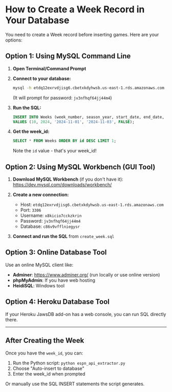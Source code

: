 # How to Create a Week Record in Your Database

You need to create a Week record before inserting games. Here are your options:

## Option 1: Using MySQL Command Line

1. **Open Terminal/Command Prompt**

2. **Connect to your database:**
   ```bash
   mysql -h etdq12exrvdjisg6.cbetxkdyhwsb.us-east-1.rds.amazonaws.com -P 3306 -u x8kicio7cckzkrin -p c86v9vfflniegysr
   ```
   (It will prompt for password: `jv3nfhqf64jj44m4`)

3. **Run the SQL:**
   ```sql
   INSERT INTO Weeks (week_number, season_year, start_date, end_date, is_completed)
   VALUES (10, 2024, '2024-11-01', '2024-11-03', FALSE);
   ```

4. **Get the week_id:**
   ```sql
   SELECT * FROM Weeks ORDER BY id DESC LIMIT 1;
   ```
   Note the `id` value - that's your week_id!

## Option 2: Using MySQL Workbench (GUI Tool)

1. **Download MySQL Workbench** (if you don't have it): https://dev.mysql.com/downloads/workbench/

2. **Create a new connection:**
   - Host: `etdq12exrvdjisg6.cbetxkdyhwsb.us-east-1.rds.amazonaws.com`
   - Port: `3306`
   - Username: `x8kicio7cckzkrin`
   - Password: `jv3nfhqf64jj44m4`
   - Database: `c86v9vfflniegysr`

3. **Connect and run the SQL** from `create_week.sql`

## Option 3: Online Database Tool

Use an online MySQL client like:
- **Adminer**: https://www.adminer.org/ (run locally or use online version)
- **phpMyAdmin**: If you have web hosting
- **HeidiSQL**: Windows tool

## Option 4: Heroku Database Tool

If your Heroku JawsDB add-on has a web console, you can run SQL directly there.

---

## After Creating the Week

Once you have the `week_id`, you can:
1. Run the Python script: `python espn_api_extractor.py`
2. Choose "Auto-insert to database"
3. Enter the week_id when prompted

Or manually use the SQL INSERT statements the script generates.

